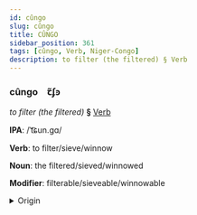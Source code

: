 ```yaml
---
id: cûngo
slug: cûngo
title: CÛNGO
sidebar_position: 361
tags: [cûngo, Verb, Niger-Congo]
description: to filter (the filtered) § Verb
---
```


### cûngo&emsp;<span kind="abugida">ꞇ̃ʄꜿ</span>

*to filter (the filtered)* **§** [Verb](../../tags/Verb)

**IPA**: /ˈt͡ɕun.gɑ/

**Verb**: to filter/sieve/winnow

**Noun**: the filtered/sieved/winnowed

**Modifier**: filterable/sieveable/winnowable

<details>
    <summary>Origin</summary>
    Swahili -chunga [tʃuᵑɡ̊ɑ]<br/>
    <em>Niger-Congo Language Family</em>
</details>